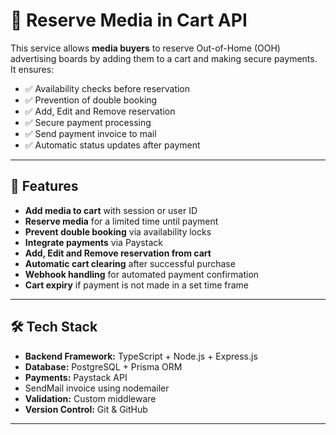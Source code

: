 # 🛒 Reserve Media in Cart API

This service allows **media buyers** to reserve Out-of-Home (OOH) advertising boards by adding them to a cart and making secure payments.  
It ensures:
- ✅ Availability checks before reservation  
- ✅ Prevention of double booking
- ✅ Add, Edit and Remove reservation
- ✅ Secure payment processing
- ✅ Send payment invoice to mail 
- ✅ Automatic status updates after payment  

---

## 🚀 Features
- **Add media to cart** with session or user ID
- **Reserve media** for a limited time until payment
- **Prevent double booking** via availability locks
- **Integrate payments** via Paystack
- **Add, Edit and Remove reservation from cart**
- **Automatic cart clearing** after successful purchase
- **Webhook handling** for automated payment confirmation
- **Cart expiry** if payment is not made in a set time frame

---

## 🛠️ Tech Stack
- **Backend Framework:** TypeScript + Node.js + Express.js
- **Database:** PostgreSQL + Prisma ORM
- **Payments:** Paystack API
- SendMail invoice using nodemailer
- **Validation:** Custom middleware
- **Version Control:** Git & GitHub

---



